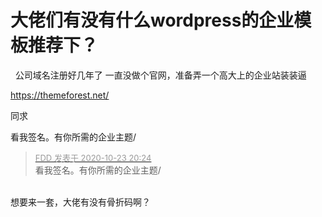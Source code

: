 # 大佬们有没有什么wordpress的企业模板推荐下？


<img src="static/image/smiley/default/lol.gif" smilieid="12" border="0" alt="" />&nbsp;&nbsp;公司域名注册好几年了 一直没做个官网，准备弄一个高大上的企业站装装逼

https://themeforest.net/<br />


同求<img id="aimg_luMM3" onclick="zoom(this, this.src, 0, 0, 0)" class="zoom" src="https://cdn.jsdelivr.net/gh/hishis/forum-master/public/images/patch.gif" onmouseover="img_onmouseoverfunc(this)" onload="thumbImg(this)" border="0" alt="" />

看我签名。有你所需的企业主题/

<div class="quote"><blockquote><font size="2"><a href="https://www.hostloc.com/forum.php?mod=redirect&amp;goto=findpost&amp;pid=9343056&amp;ptid=757404" target="_blank"><font color="#999999">FDD 发表于 2020-10-23 20:24</font></a></font><br />
看我签名。有你所需的企业主题/</blockquote></div><br />
想要来一套，大佬有没有骨折码啊？
